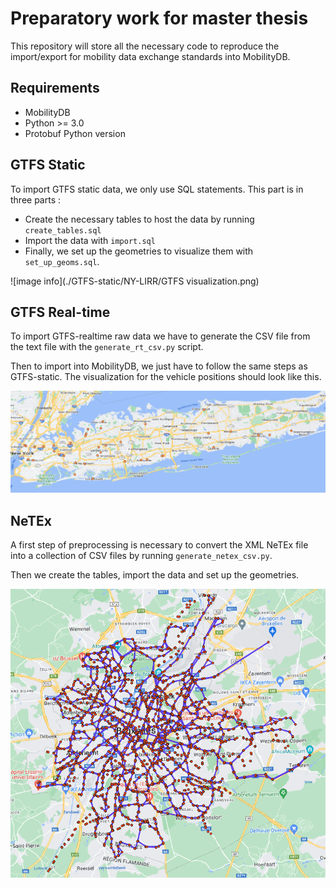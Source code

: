 # Preparatory work for master thesis

This repository will store all the necessary code to reproduce the import/export for mobility data exchange standards
into MobilityDB.

## Requirements

* MobilityDB
* Python >= 3.0
* Protobuf Python version

## GTFS Static

To import GTFS static data, we only use SQL statements. This part is in three parts :

* Create the necessary tables to host the data by running <code>create_tables.sql</code>
* Import the data with <code>import.sql</code>
* Finally, we set up the geometries to visualize them with <code>set_up_geoms.sql</code>.

![image info](./GTFS-static/NY-LIRR/GTFS visualization.png)

## GTFS Real-time

To import GTFS-realtime raw data we have to generate the CSV file from the text file with the <code>generate_rt_csv.py</code> script.

Then to import into MobilityDB, we just have to follow the same steps as GTFS-static.
The visualization for the vehicle positions should look like this.

![image info](./GTFS-realtime/vehicle%20positions%20visualization.png)

## NeTEx

A first step of preprocessing is necessary to convert the XML NeTEx file into a collection of CSV files by running 
<code>generate_netex_csv.py</code>.

Then we create the tables, import the data and set up the geometries.

![image info](./NetEX/NeTEx%20visualization.png)
